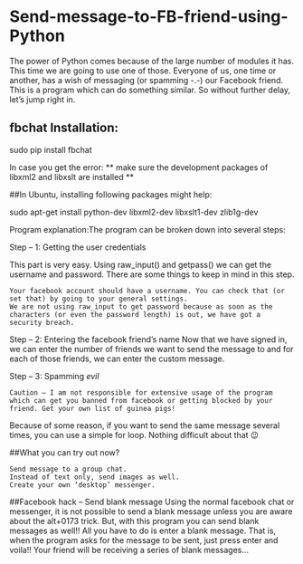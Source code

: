 # Send-message-to-FB-friend-using-Python

The power of Python comes because of the large number of modules it has. This time we are going to use one of those. Everyone of
us, one time or another, has a wish of messaging (or spamming -.-) our Facebook friend. This is a program which can do something 
similar. So without further delay, let’s jump right in.

## fbchat Installation:

sudo pip install fbchat

In case you get the error: ** make sure the development packages of libxml2 and libxslt are installed **

##In Ubuntu, installing following packages might help:

sudo apt-get install python-dev libxml2-dev libxslt1-dev zlib1g-dev

Program explanation:The program can be broken down into several steps:

Step – 1: Getting the user credentials

This part is very easy. Using raw_input() and getpass() we can get the username and password. There are some things to keep in mind in this step.

    Your facebook account should have a username. You can check that (or set that) by going to your general settings.
    We are not using raw_input to get password because as soon as the characters (or even the password length) is out, we have got a security breach.

Step – 2: Entering the facebook friend’s name
Now that we have signed in, we can enter the number of friends we want to send the message to and for each of those friends, we can enter the custom message.

Step – 3: Spamming *evil*

    Caution – I am not responsible for extensive usage of the program which can get you banned from facebook or getting blocked by your friend. Get your own list of guinea pigs!

Because of some reason, if you want to send the same message several times, you can use a simple for loop. Nothing difficult about that 😉

##What you can try out now?

    Send message to a group chat.
    Instead of text only, send images as well.
    Create your own ‘desktop’ messenger.

##Facebook hack – Send blank message
Using the normal facebook chat or messenger, it is not possible to send a blank message unless you are aware about the alt+0173 trick. But, with this program you can send blank messages as well!! All you have to do is enter a blank message. That is, when the program asks for the message to be sent, just press enter and voila!! Your friend will be receiving a series of blank messages…
